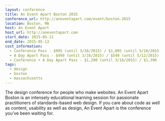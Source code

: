 ```yaml
---
layout: conference
title: An Event Apart Boston 2015
conference_url: http://aneventapart.com/event/boston-2015
location: Boston, MA
host: An Event Apart
host_url: http://aneventapart.com
start_date: 2015-05-11
end_date: 2015-05-13
cost_information:
  - Conference Pass - $995 (until 3/16/2015) / $1,095 (until 5/10/2015) / $1,195 (at-the-door)
  - A Day Apart Pass - $499 (until 3/16/2015) / $549 (until 5/12/2015) / $649 (at-the-door)
  - Conference + A Day Apart Pass - $1,290 (until 3/16/2015) / $1,390 (until 5/10/2015) / $1,490 (at-the-door)
tags:
  - design
  - boston
  - massachusetts
---
```


The design conference for people who make websites. An Event Apart Boston is an intensely educational
learning session for passionate practitioners of standards-based web design. If you care about code as
well as content, usability as well as design, An Event Apart is the conference you’ve been waiting for.